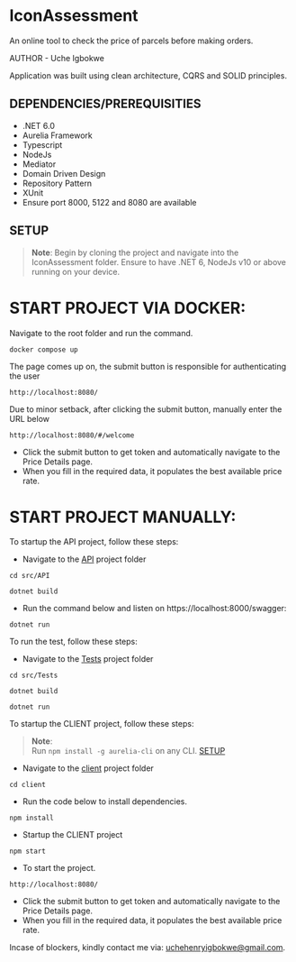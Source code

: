 # IconAssessment
An online tool to check the price of parcels before making orders.

AUTHOR - Uche Igbokwe

Application was built using clean architecture, CQRS and SOLID principles.

## DEPENDENCIES/PREREQUISITIES

* .NET 6.0
* Aurelia Framework
* Typescript
* NodeJs 
* Mediator
* Domain Driven Design
* Repository Pattern
* XUnit
* Ensure port 8000, 5122 and 8080 are available

## SETUP

> **Note**: Begin by cloning the project and navigate into the IconAssessment folder. Ensure to have .NET 6, NodeJs v10 or above running on your device.

# START PROJECT VIA DOCKER:
Navigate to the root folder and run the command.
```
docker compose up 
```
The page comes up on, the submit button is responsible for authenticating the user
```
http://localhost:8080/
```
Due to minor setback, after clicking the submit button, manually enter the URL below
```
http://localhost:8080/#/welcome
```
  * Click the submit button to get token and automatically navigate to the Price Details page.
  * When you fill in the required data, it populates the best available price rate.


# START PROJECT MANUALLY:
To startup the API project, follow these steps:

* Navigate to the [API](src/API) project folder
```
cd src/API
```
```
dotnet build
```
* Run the command below and listen on https://localhost:8000/swagger:
```
dotnet run
```

To run the test, follow these steps:

* Navigate to the [Tests](src/Tests) project folder
```
cd src/Tests
```
```
dotnet build
```
```
dotnet run
```
To startup the CLIENT project, follow these steps:

> **Note**:  
Run `npm install -g aurelia-cli` on any CLI. [SETUP](https://aurelia.io/docs/tutorials/creating-a-todo-app#setup)

* Navigate to the [client](client) project folder
```
cd client
```
* Run the code below to install dependencies.
```
npm install
```
* Startup the CLIENT project
```
npm start
```

* To start the project.
```
http://localhost:8080/
```
  * Click the submit button to get token and automatically navigate to the Price Details page.
  * When you fill in the required data, it populates the best available price rate.



Incase of blockers, kindly contact me via: uchehenryigbokwe@gmail.com.

